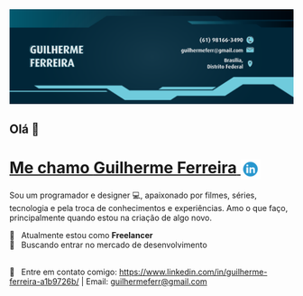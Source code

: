 <img width="auto" src="https://github.com/guilhermeferr/guilhermeferr/blob/master/capa-gui-github.png">


## Olá 👋

# <a href="https://www.linkedin.com/in/guilherme-ferreira-a1b9726b/" target="_blank">Me chamo **Guilherme Ferreira** <img src="https://github.com/guilhermeferr/guilhermeferr/blob/master/midias-sociais-linkedin-icon.png" width="35" style="vertical-align: middle; a{color: #212020;}"></a>

Sou um programador e designer :computer:, apaixonado por filmes, séries, tecnologia e pela troca de conhecimentos e experiências. 
Amo o que faço, principalmente quando estou na criação de algo novo.

 :rocket:  &nbsp; Atualmente estou como **Freelancer**
 <br/> :purple_heart: &nbsp; Buscando entrar no mercado de desenvolvimento

 
 <br/> :email: &nbsp; Entre em contato comigo: https://www.linkedin.com/in/guilherme-ferreira-a1b9726b/
| 
Email: guilhermeferr@gmail.com
